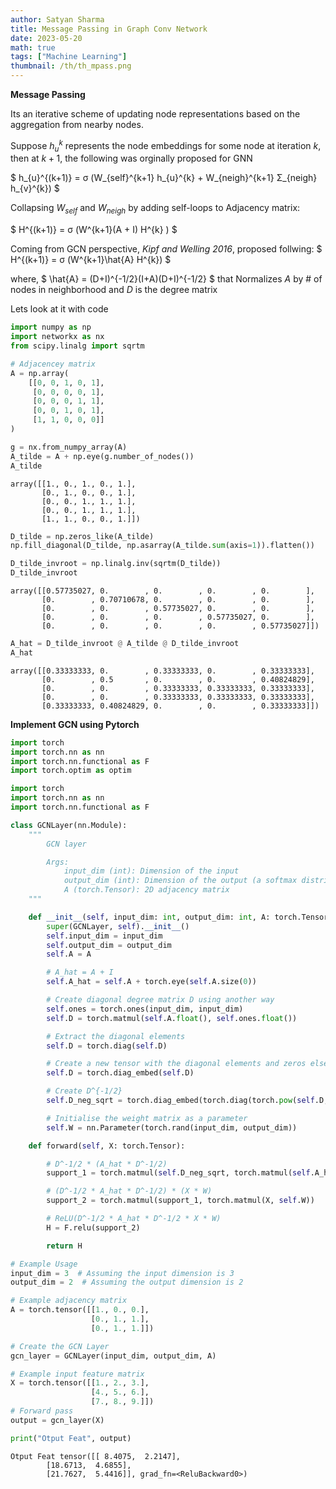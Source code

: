 ```yaml
---
author: Satyan Sharma
title: Message Passing in Graph Conv Network
date: 2023-05-20
math: true
tags: ["Machine Learning"]
thumbnail: /th/th_mpass.png
---
```


**Message Passing**

Its an iterative scheme of updating node representations based on the aggregation from nearby nodes.

Suppose $h_{u}^{k}$ represents the node embeddings for some node at iteration $k$, then at $k+1$, the following was orginally proposed for GNN

$
h_{u}^{(k+1)} = σ (W_{self}^{k+1} h_{u}^{k} + W_{neigh}^{k+1} Σ_{neigh} h_{v}^{k})
$

Collapsing $W_{self}$ and $W_{neigh}$ by adding self-loops to Adjacency matrix:

$
H^{(k+1)} = σ (W^{k+1}(A + I) H^{k} )
$

Coming from GCN perspective,  *Kipf and Welling 2016*, proposed follwing:
$
H^{(k+1)} = σ (W^{k+1}\hat{A} H^{k})
$

where,
$
\hat{A} = (D+I)^{-1/2}(I+A)(D+I)^{-1/2}
$
that Normalizes $A$ by # of nodes in neighborhood and $D$ is the degree matrix

Lets look at it with code


```python
import numpy as np
import networkx as nx
from scipy.linalg import sqrtm
```


```python
# Adjacencey matrix
A = np.array(
    [[0, 0, 1, 0, 1],
     [0, 0, 0, 0, 1],
     [0, 0, 0, 1, 1],
     [0, 0, 1, 0, 1],
     [1, 1, 0, 0, 0]]
)
```


```python
g = nx.from_numpy_array(A)
A_tilde = A + np.eye(g.number_of_nodes())
A_tilde
```




    array([[1., 0., 1., 0., 1.],
           [0., 1., 0., 0., 1.],
           [0., 0., 1., 1., 1.],
           [0., 0., 1., 1., 1.],
           [1., 1., 0., 0., 1.]])




```python
D_tilde = np.zeros_like(A_tilde)
np.fill_diagonal(D_tilde, np.asarray(A_tilde.sum(axis=1)).flatten())

D_tilde_invroot = np.linalg.inv(sqrtm(D_tilde))
D_tilde_invroot
```




    array([[0.57735027, 0.        , 0.        , 0.        , 0.        ],
           [0.        , 0.70710678, 0.        , 0.        , 0.        ],
           [0.        , 0.        , 0.57735027, 0.        , 0.        ],
           [0.        , 0.        , 0.        , 0.57735027, 0.        ],
           [0.        , 0.        , 0.        , 0.        , 0.57735027]])




```python
A_hat = D_tilde_invroot @ A_tilde @ D_tilde_invroot
A_hat
```




    array([[0.33333333, 0.        , 0.33333333, 0.        , 0.33333333],
           [0.        , 0.5       , 0.        , 0.        , 0.40824829],
           [0.        , 0.        , 0.33333333, 0.33333333, 0.33333333],
           [0.        , 0.        , 0.33333333, 0.33333333, 0.33333333],
           [0.33333333, 0.40824829, 0.        , 0.        , 0.33333333]])



**Implement GCN using Pytorch**


```python
import torch
import torch.nn as nn
import torch.nn.functional as F
import torch.optim as optim
```


```python
import torch
import torch.nn as nn
import torch.nn.functional as F

class GCNLayer(nn.Module):
    """
        GCN layer

        Args:
            input_dim (int): Dimension of the input
            output_dim (int): Dimension of the output (a softmax distribution)
            A (torch.Tensor): 2D adjacency matrix
    """

    def __init__(self, input_dim: int, output_dim: int, A: torch.Tensor):
        super(GCNLayer, self).__init__()
        self.input_dim = input_dim
        self.output_dim = output_dim
        self.A = A

        # A_hat = A + I
        self.A_hat = self.A + torch.eye(self.A.size(0))

        # Create diagonal degree matrix D using another way
        self.ones = torch.ones(input_dim, input_dim)
        self.D = torch.matmul(self.A.float(), self.ones.float())

        # Extract the diagonal elements
        self.D = torch.diag(self.D)

        # Create a new tensor with the diagonal elements and zeros elsewhere
        self.D = torch.diag_embed(self.D)

        # Create D^{-1/2}
        self.D_neg_sqrt = torch.diag_embed(torch.diag(torch.pow(self.D, -0.5)))

        # Initialise the weight matrix as a parameter
        self.W = nn.Parameter(torch.rand(input_dim, output_dim))

    def forward(self, X: torch.Tensor):

        # D^-1/2 * (A_hat * D^-1/2)
        support_1 = torch.matmul(self.D_neg_sqrt, torch.matmul(self.A_hat, self.D_neg_sqrt))

        # (D^-1/2 * A_hat * D^-1/2) * (X * W)
        support_2 = torch.matmul(support_1, torch.matmul(X, self.W))

        # ReLU(D^-1/2 * A_hat * D^-1/2 * X * W)
        H = F.relu(support_2)

        return H
```


```python
# Example Usage
input_dim = 3  # Assuming the input dimension is 3
output_dim = 2  # Assuming the output dimension is 2

# Example adjacency matrix
A = torch.tensor([[1., 0., 0.],
                  [0., 1., 1.],
                  [0., 1., 1.]])

```


```python
# Create the GCN Layer
gcn_layer = GCNLayer(input_dim, output_dim, A)
```


```python
# Example input feature matrix
X = torch.tensor([[1., 2., 3.],
                  [4., 5., 6.],
                  [7., 8., 9.]])
# Forward pass
output = gcn_layer(X)
```


```python
print("Otput Feat", output)
```

    Otput Feat tensor([[ 8.4075,  2.2147],
            [18.6713,  4.6855],
            [21.7627,  5.4416]], grad_fn=<ReluBackward0>)



```python

```

